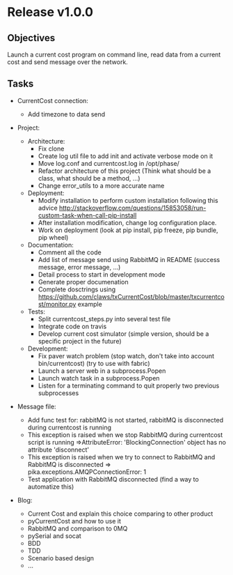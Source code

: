 Release v1.0.0
==============

Objectives
----------
    
Launch a current cost program on command line, read data from a current cost and send message over the network.

Tasks
-----

* CurrentCost connection:
    * Add timezone to data send

* Project:
    * Architecture:
        * Fix clone
        * Create log util file to add init and activate verbose mode on it
        * Move log.conf and currentcost.log in /opt/phase/
        * Refactor architecture of this project (Think what should be a class, what should be a method, ...)
        * Change error_utils to a more accurate name
    * Deployment:
        * Modify installation to perform custom installation following this advice http://stackoverflow.com/questions/15853058/run-custom-task-when-call-pip-install
        * After installation modification, change log configuration place.
        * Work on deployment (look at pip install, pip freeze, pip bundle, pip wheel)
    * Documentation:
        * Comment all the code
        * Add list of message send using RabbitMQ in README (success message, error message, ...)
        * Detail process to start in development mode
        * Generate proper documenation
        * Complete dosctrings using https://github.com/claws/txCurrentCost/blob/master/txcurrentcost/monitor.py example
    * Tests:
        * Split currentcost_steps.py into several test file
        * Integrate code on travis
        * Develop current cost simulator (simple version, should be a specific project in the future)
    * Development:
        * Fix paver watch problem (stop watch, don't take into account bin/currentcost) (try to use with fabric)
        * Launch a server web in a subprocess.Popen
        * Launch watch task in a subprocess.Popen
        * Listen for a terminating command to quit properly two previous subprocesses

* Message file:
    * Add func test for: rabbitMQ is not started, rabbitMQ is disconnected during currentcost is running
    * This exception is raised when we stop RabbitMQ during currentcost script is running =>AttributeError: 'BlockingConnection' object has no attribute 'disconnect'
    * This exception is raised when we try to connect to RabbitMQ and RabbitMQ is disconnected => pika.exceptions.AMQPConnectionError: 1
    * Test application with RabbitMQ disconnected (find a way to automatize this)

* Blog:
    * Current Cost and explain this choice comparing to other product
    * pyCurrentCost and how to use it
    * RabbitMQ and comparison to 0MQ
    * pySerial and socat
    * BDD
    * TDD
    * Scenario based design
    * ...


